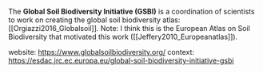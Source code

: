 The **Global Soil Biodiversity Initiative (GSBI)** is a coordination of scientists to work on creating the global soil biodiversity atlas: [[Orgiazzi2016_Globalsoil]].
Note: I think this is the European Atlas on Soil Biodiversity that motivated this work ([[Jeffery2010_Europeanatlas]]).

website: https://www.globalsoilbiodiversity.org/
context: https://esdac.jrc.ec.europa.eu/global-soil-biodiversity-initiative-gsbi